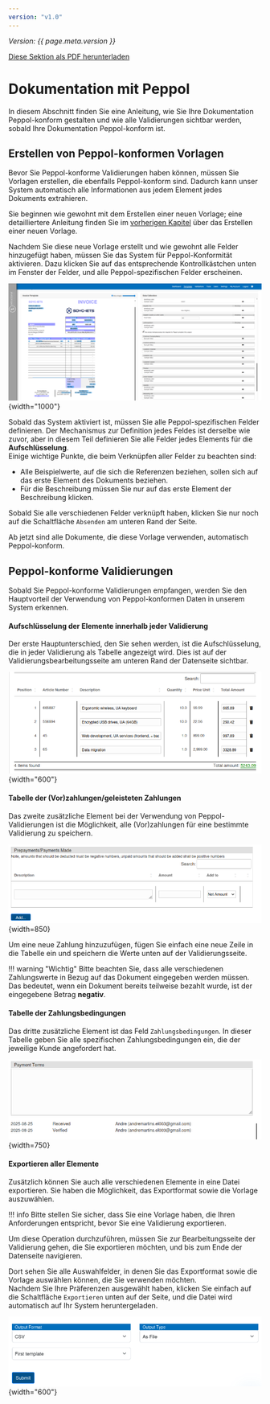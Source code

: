 ```yaml
---
version: "v1.0"
---
```


<span class="version-label">*Version: {{ page.meta.version }}*</span>

<div class="no-pdf">
  <a class="md-button print-button" href="../pdfs/Peppol-Documentation_with_Peppol.pdf" target="_blank">
    Diese Sektion als PDF herunterladen
  </a>
</div>

# Dokumentation mit Peppol

In diesem Abschnitt finden Sie eine Anleitung, wie Sie Ihre Dokumentation Peppol-konform gestalten und wie alle Validierungen sichtbar werden, sobald Ihre Dokumentation Peppol-konform ist.

## Erstellen von Peppol-konformen Vorlagen

Bevor Sie Peppol-konforme Validierungen haben können, müssen Sie Vorlagen erstellen, die ebenfalls Peppol-konform sind. Dadurch kann unser System automatisch alle Informationen aus jedem Element jedes Dokuments extrahieren.

Sie beginnen wie gewohnt mit dem Erstellen einer neuen Vorlage; eine detailliertere Anleitung finden Sie im [vorherigen Kapitel](../System%20Overview/Template.md#hinzufügen-einer-neuen-vorlage) über das Erstellen einer neuen Vorlage.

Nachdem Sie diese neue Vorlage erstellt und wie gewohnt alle Felder hinzugefügt haben, müssen Sie das System für Peppol-Konformität aktivieren. Dazu klicken Sie auf das entsprechende Kontrollkästchen unten im Fenster der Felder, und alle Peppol-spezifischen Felder erscheinen.

![image](../img/Peppol/NEW_template_Peppol.png){width="1000"}

Sobald das System aktiviert ist, müssen Sie alle Peppol-spezifischen Felder definieren. Der Mechanismus zur Definition jedes Feldes ist derselbe wie zuvor, aber in diesem Teil definieren Sie alle Felder jedes Elements für die **Aufschlüsselung**.  
Einige wichtige Punkte, die beim Verknüpfen aller Felder zu beachten sind:

-   Alle Beispielwerte, auf die sich die Referenzen beziehen, sollen sich auf das erste Element des Dokuments beziehen.
-   Für die Beschreibung müssen Sie nur auf das erste Element der Beschreibung klicken.

Sobald Sie alle verschiedenen Felder verknüpft haben, klicken Sie nur noch auf die Schaltfläche `Absenden` am unteren Rand der Seite.

Ab jetzt sind alle Dokumente, die diese Vorlage verwenden, automatisch Peppol-konform.

## Peppol-konforme Validierungen

Sobald Sie Peppol-konforme Validierungen empfangen, werden Sie den Hauptvorteil der Verwendung von Peppol-konformen Daten in unserem System erkennen.

#### Aufschlüsselung der Elemente innerhalb jeder Validierung

Der erste Hauptunterschied, den Sie sehen werden, ist die Aufschlüsselung, die in jeder Validierung als Tabelle angezeigt wird. Dies ist auf der Validierungsbearbeitungsseite am unteren Rand der Datenseite sichtbar.

![image](../img/Peppol/Validation_items.png){width="600"}

#### Tabelle der (Vor)zahlungen/geleisteten Zahlungen

Das zweite zusätzliche Element bei der Verwendung von Peppol-Validierungen ist die Möglichkeit, alle (Vor)zahlungen für eine bestimmte Validierung zu speichern.

![image](../img/Peppol/Validation_prepayments_table.png){width=850}

Um eine neue Zahlung hinzuzufügen, fügen Sie einfach eine neue Zeile in die Tabelle ein und speichern die Werte unten auf der Validierungsseite.

!!! warning "Wichtig"
    Bitte beachten Sie, dass alle verschiedenen Zahlungswerte in Bezug auf das Dokument eingegeben werden müssen. Das bedeutet, wenn ein Dokument bereits teilweise bezahlt wurde, ist der eingegebene Betrag **negativ**.

#### Tabelle der Zahlungsbedingungen

Das dritte zusätzliche Element ist das Feld `Zahlungsbedingungen`. In dieser Tabelle geben Sie alle spezifischen Zahlungsbedingungen ein, die der jeweilige Kunde angefordert hat.

![Image](../img/Peppol/Payment_terms_field.png){width=750}

#### Exportieren aller Elemente

Zusätzlich können Sie auch alle verschiedenen Elemente in eine Datei exportieren. Sie haben die Möglichkeit, das Exportformat sowie die Vorlage auszuwählen.

!!! info
    Bitte stellen Sie sicher, dass Sie eine Vorlage haben, die Ihren Anforderungen entspricht, bevor Sie eine Validierung exportieren.

Um diese Operation durchzuführen, müssen Sie zur Bearbeitungsseite der Validierung gehen, die Sie exportieren möchten, und bis zum Ende der Datenseite navigieren.

Dort sehen Sie alle Auswahlfelder, in denen Sie das Exportformat sowie die Vorlage auswählen können, die Sie verwenden möchten.  
Nachdem Sie Ihre Präferenzen ausgewählt haben, klicken Sie einfach auf die Schaltfläche `Exportieren` unten auf der Seite, und die Datei wird automatisch auf Ihr System heruntergeladen.

![image](../img/Peppol//Validation_export_buttons.png){width="600"}
